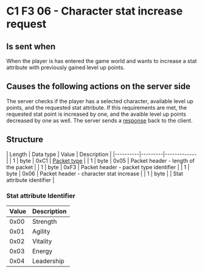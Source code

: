 # C1 F3 06 - Character stat increase request #

## Is sent when ##
When the player is has entered the game world and wants to increase a stat attribute with previously gained level up points.


## Causes the following actions on the server side ##
The server checks if the player has a selected character, available level up points, and the requested stat attribute.
If this requirements are met, the requested stat point is increased by one, and the avaible level up points decreased by one as well.
The server sends a [response](<C1F306 - Character stat increase response.md>) back to the client.

## Structure ##

|  Length  | Data type | Value | Description |
|----------|---------|-------------|
| 1 | byte | 0xC1   | [Packet type](PacketTypes.md) |
| 1 | byte | 0x05   | Packet header - length of the packet |
| 1 | byte | 0xF3   | Packet header - packet type identifier |
| 1 | byte | 0x06   | Packet header - character stat increase |
| 1 | byte |        | Stat attribute identifier |

### Stat attribute Identifier ###
| Value | Description |
|-------|-------------|
| 0x00  | Strength    |
| 0x01  | Agility     |
| 0x02  | Vitality    |
| 0x03  | Energy      |
| 0x04  | Leadership  |
